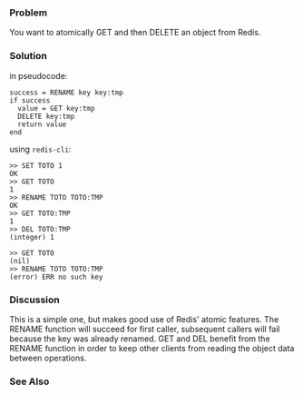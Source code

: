 ### Problem

You want to atomically GET and then DELETE an object from Redis.

### Solution

in pseudocode:

	success = RENAME key key:tmp
	if success
	  value = GET key:tmp
	  DELETE key:tmp
	  return value
	end

using `redis-cli`:

	>> SET TOTO 1
	OK
	>> GET TOTO
	1
	>> RENAME TOTO TOTO:TMP
	OK
	>> GET TOTO:TMP
	1
	>> DEL TOTO:TMP
	(integer) 1
	
	>> GET TOTO
	(nil)
	>> RENAME TOTO TOTO:TMP
	(error) ERR no such key

### Discussion

This is a simple one, but makes good use of Redis' atomic features. The
RENAME function will succeed for first caller, subsequent callers will fail
because the key was already renamed. GET and DEL benefit from the RENAME
function in order to keep other clients from reading the object data between
operations.

### See Also

